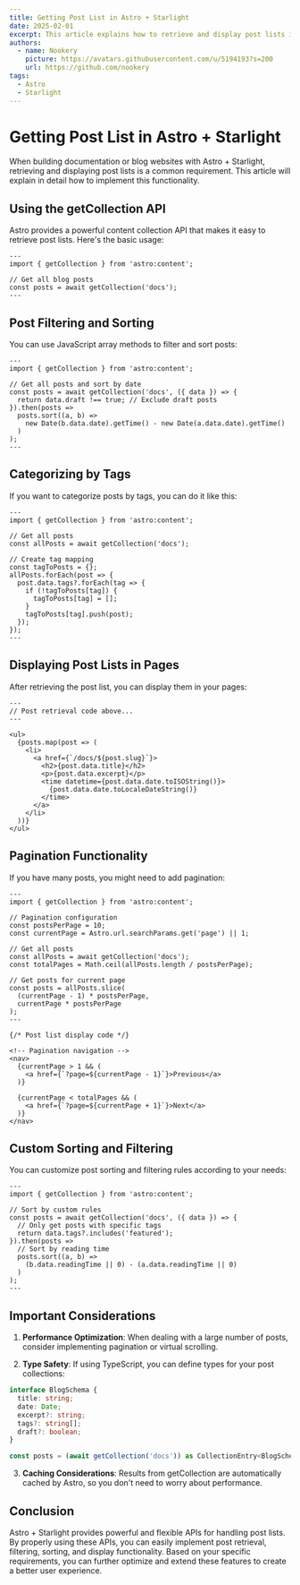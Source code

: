 ```yaml
---
title: Getting Post List in Astro + Starlight
date: 2025-02-01
excerpt: This article explains how to retrieve and display post lists in an Astro + Starlight project, including using the getCollection API and custom sorting functionality.
authors:
  - name: Nookery
    picture: https://avatars.githubusercontent.com/u/5194193?s=200
    url: https://github.com/nookery
tags:
  - Astro
  - Starlight
---
```


# Getting Post List in Astro + Starlight

When building documentation or blog websites with Astro + Starlight, retrieving and displaying post lists is a common requirement. This article will explain in detail how to implement this functionality.

## Using the getCollection API

Astro provides a powerful content collection API that makes it easy to retrieve post lists. Here's the basic usage:

```astro
---
import { getCollection } from 'astro:content';

// Get all blog posts
const posts = await getCollection('docs');
---
```

## Post Filtering and Sorting

You can use JavaScript array methods to filter and sort posts:

```astro
---
import { getCollection } from 'astro:content';

// Get all posts and sort by date
const posts = await getCollection('docs', ({ data }) => {
  return data.draft !== true; // Exclude draft posts
}).then(posts =>
  posts.sort((a, b) =>
    new Date(b.data.date).getTime() - new Date(a.data.date).getTime()
  )
);
---
```

## Categorizing by Tags

If you want to categorize posts by tags, you can do it like this:

```astro
---
import { getCollection } from 'astro:content';

// Get all posts
const allPosts = await getCollection('docs');

// Create tag mapping
const tagToPosts = {};
allPosts.forEach(post => {
  post.data.tags?.forEach(tag => {
    if (!tagToPosts[tag]) {
      tagToPosts[tag] = [];
    }
    tagToPosts[tag].push(post);
  });
});
---
```

## Displaying Post Lists in Pages

After retrieving the post list, you can display them in your pages:

```astro
---
// Post retrieval code above...
---

<ul>
  {posts.map(post => (
    <li>
      <a href={`/docs/${post.slug}`}>
        <h2>{post.data.title}</h2>
        <p>{post.data.excerpt}</p>
        <time datetime={post.data.date.toISOString()}>
          {post.data.date.toLocaleDateString()}
        </time>
      </a>
    </li>
  ))}
</ul>
```

## Pagination Functionality

If you have many posts, you might need to add pagination:

```astro
---
import { getCollection } from 'astro:content';

// Pagination configuration
const postsPerPage = 10;
const currentPage = Astro.url.searchParams.get('page') || 1;

// Get all posts
const allPosts = await getCollection('docs');
const totalPages = Math.ceil(allPosts.length / postsPerPage);

// Get posts for current page
const posts = allPosts.slice(
  (currentPage - 1) * postsPerPage,
  currentPage * postsPerPage
);
---

{/* Post list display code */}

<!-- Pagination navigation -->
<nav>
  {currentPage > 1 && (
    <a href={`?page=${currentPage - 1}`}>Previous</a>
  )}

  {currentPage < totalPages && (
    <a href={`?page=${currentPage + 1}`}>Next</a>
  )}
</nav>
```

## Custom Sorting and Filtering

You can customize post sorting and filtering rules according to your needs:

```astro
---
import { getCollection } from 'astro:content';

// Sort by custom rules
const posts = await getCollection('docs', ({ data }) => {
  // Only get posts with specific tags
  return data.tags?.includes('featured');
}).then(posts =>
  // Sort by reading time
  posts.sort((a, b) =>
    (b.data.readingTime || 0) - (a.data.readingTime || 0)
  )
);
---
```

## Important Considerations

1. **Performance Optimization**: When dealing with a large number of posts, consider implementing pagination or virtual scrolling.

2. **Type Safety**: If using TypeScript, you can define types for your post collections:

```typescript
interface BlogSchema {
  title: string;
  date: Date;
  excerpt?: string;
  tags?: string[];
  draft?: boolean;
}

const posts = (await getCollection('docs')) as CollectionEntry<BlogSchema>[];
```

3. **Caching Considerations**: Results from getCollection are automatically cached by Astro, so you don't need to worry about performance.

## Conclusion

Astro + Starlight provides powerful and flexible APIs for handling post lists. By properly using these APIs, you can easily implement post retrieval, filtering, sorting, and display functionality. Based on your specific requirements, you can further optimize and extend these features to create a better user experience.
